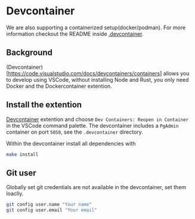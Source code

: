 # Devcontainer

We are also supporting a containerized setup(docker/podman). For more information checkout the README inside [.devcontainer](https://github.com/ElektraInitiative/PermaplanT/blob/master/.devcontainer/README.md).

## Background

(Devcontainer)[https://code.visualstudio.com/docs/devcontainers/containers] allows you to
develop using VSCode, without installing Node and Rust, you only need Docker and the
Dockercontainer extention.

## Install the extention

[Devcontainer](https://marketplace.visualstudio.com/items?itemName=ms-vscode-remote.remote-containers) extention and choose
`Dev Containers: Reopen in Container` in the VSCode command palette. The devcontainer includes a `PgAdmin` container on port `5050`,
see the `.devcontainer` directory.

Within the devcontainer install all dependencies with

```bash
make install
```

## Git user

Globally set git credentials are not available in the devcontainer, set them loaclly.

```bash
git config user.name "Your name"
git config user.email "Your email"
```
